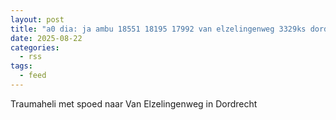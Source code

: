 ```yaml
---
layout: post
title: "a0 dia: ja ambu 18551 18195 17992 van elzelingenweg 3329ks dordrecht dordrt bon 124038"
date: 2025-08-22
categories: 
  - rss
tags: 
  - feed
---
```


Traumaheli met spoed naar Van Elzelingenweg in Dordrecht

